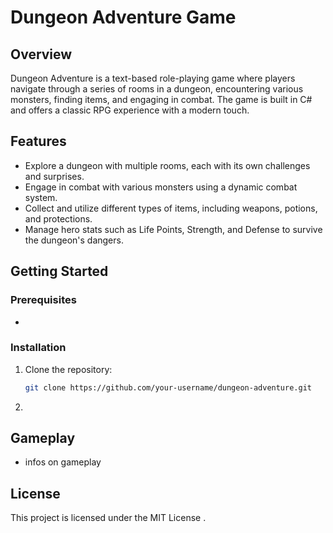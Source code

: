 
# Dungeon Adventure Game

## Overview
Dungeon Adventure is a text-based role-playing game where players navigate through a series of rooms in a dungeon, encountering various monsters, finding items, and engaging in combat. The game is built in C# and offers a classic RPG experience with a modern touch.

## Features
- Explore a dungeon with multiple rooms, each with its own challenges and surprises.
- Engage in combat with various monsters using a dynamic combat system.
- Collect and utilize different types of items, including weapons, potions, and protections.
- Manage hero stats such as Life Points, Strength, and Defense to survive the dungeon's dangers.

## Getting Started
### Prerequisites
- 

### Installation
1. Clone the repository:
   ```bash
   git clone https://github.com/your-username/dungeon-adventure.git
   ```
2.

## Gameplay
- infos on gameplay

## License
This project is licensed under the MIT License .


